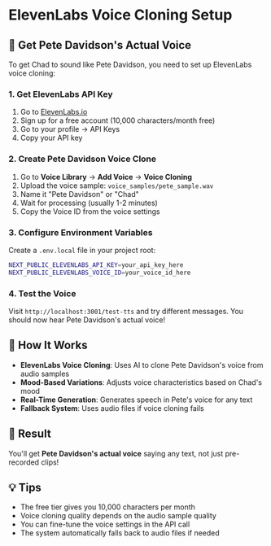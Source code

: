 # ElevenLabs Voice Cloning Setup

## 🎤 Get Pete Davidson's Actual Voice

To get Chad to sound like Pete Davidson, you need to set up ElevenLabs voice cloning:

### 1. Get ElevenLabs API Key

1. Go to [ElevenLabs.io](https://elevenlabs.io/)
2. Sign up for a free account (10,000 characters/month free)
3. Go to your profile → API Keys
4. Copy your API key

### 2. Create Pete Davidson Voice Clone

1. Go to **Voice Library** → **Add Voice** → **Voice Cloning**
2. Upload the voice sample: `voice_samples/pete_sample.wav`
3. Name it "Pete Davidson" or "Chad"
4. Wait for processing (usually 1-2 minutes)
5. Copy the Voice ID from the voice settings

### 3. Configure Environment Variables

Create a `.env.local` file in your project root:

```bash
NEXT_PUBLIC_ELEVENLABS_API_KEY=your_api_key_here
NEXT_PUBLIC_ELEVENLABS_VOICE_ID=your_voice_id_here
```

### 4. Test the Voice

Visit `http://localhost:3001/test-tts` and try different messages. You should now hear Pete Davidson's actual voice!

## 🎯 How It Works

- **ElevenLabs Voice Cloning**: Uses AI to clone Pete Davidson's voice from audio samples
- **Mood-Based Variations**: Adjusts voice characteristics based on Chad's mood
- **Real-Time Generation**: Generates speech in Pete's voice for any text
- **Fallback System**: Uses audio files if voice cloning fails

## 🎉 Result

You'll get **Pete Davidson's actual voice** saying any text, not just pre-recorded clips!

## 💡 Tips

- The free tier gives you 10,000 characters per month
- Voice cloning quality depends on the audio sample quality
- You can fine-tune the voice settings in the API call
- The system automatically falls back to audio files if needed